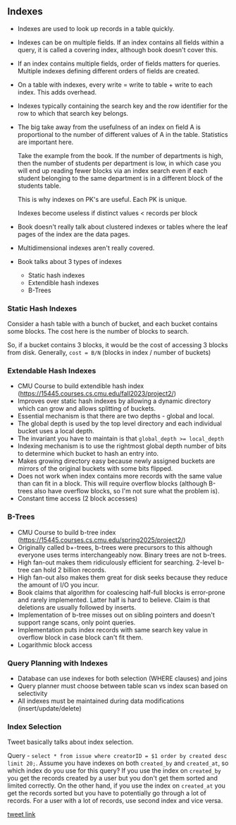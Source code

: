 ## Indexes

- Indexes are used to look up records in a table quickly.
- Indexes can be on multiple fields. If an index contains all fields within a query, it is called a covering index, although book doesn't cover this.
- If an index contains multiple fields, order of fields matters for queries. Multiple indexes defining different orders of fields are created.
- On a table with indexes, every write = write to table + write to each index. This adds overhead.
- Indexes typically containing the search key and the row identifier for the row to which that search key belongs.
- The big take away from the usefulness of an index on field A is proportional to the number of different values of A in the table. Statistics are important here.

    Take the example from the book. If the number of departments is high, then the number of students per department is low, in which case you will end up reading fewer blocks via an index search even if each student belonging to the same department is in a different block of the students table.

    This is why indexes on PK's are useful. Each PK is unique.

    Indexes become useless if distinct values < records per block
- Book doesn't really talk about clustered indexes or tables where the leaf pages of the index are the data pages.
- Multidimensional indexes aren't really covered.

- Book talks about 3 types of indexes
  - Static hash indexes
  - Extendible hash indexes
  - B-Trees

### Static Hash Indexes
Consider a hash table with a bunch of bucket, and each bucket contains some blocks. The cost here is the number of blocks to search.

So, if a bucket contains 3 blocks, it would be the cost of accessing 3 blocks from disk.
Generally, `cost = B/N` (blocks in index / number of buckets)

### Extendable Hash Indexes
- CMU Course to build extendible hash index (https://15445.courses.cs.cmu.edu/fall2023/project2/)
- Improves over static hash indexes by allowing a dynamic directory which can grow and allows splitting of buckets.
- Essential mechanism is that there are two depths - global and local. 
- The global depth is used by the top level directory and each individual bucket uses a local depth. 
- The invariant you have to maintain is that `global_depth >= local_depth`
- Indexing mechanism is to use the rightmost global depth number of bits to determine which bucket to hash an entry into. 
- Makes growing directory easy because newly assigned buckets are mirrors of the original buckets with some bits flipped.
- Does not work when index contains more records with the same value than can fit in a block. This will require overflow blocks (although B-trees also have overflow blocks, so I'm not sure what the problem is).
- Constant time access (2 block accesses)

### B-Trees
- CMU Course to build b-tree index (https://15445.courses.cs.cmu.edu/spring2025/project2/)
- Originally called b+-trees, b-trees were precursors to this although everyone uses terms interchangeably now. Binary trees are not b-trees.
- High fan-out makes them ridiculously efficient for searching. 2-level b-tree can hold 2 billion records.
- High fan-out also makes them great for disk seeks because they reduce the amount of I/O you incur.
- Book claims that algorithm for coalescing half-full blocks is error-prone and rarely implemented. Latter half is hard to believe. Claim is that deletions are usually followed by inserts.
- Implementation of b-tree misses out on sibling pointers and doesn't support range scans, only point queries.
- Implementation puts index records with same search key value in overflow block in case block can't fit them.
- Logarithmic block access

### Query Planning with Indexes
- Database can use indexes for both selection (WHERE clauses) and joins
- Query planner must choose between table scan vs index scan based on selectivity
- All indexes must be maintained during data modifications (insert/update/delete)

### Index Selection
Tweet basically talks about index selection.

Query - `select * from issue where creatorID = $1 order by created desc limit 20;`. Assume you have indexes on both `created_by` and `created_at`, so which index do you use for this query?
If you use the index on `created_by` you get the records created by a user but you don't get them sorted and limited correctly. On the other hand, if you use the index on `created_at` you get the records sorted but you have to potentially go through a lot of records.
For a user with a lot of records, use second index and vice versa.

[tweet link](https://x.com/aboodman/status/1929458643306790916)